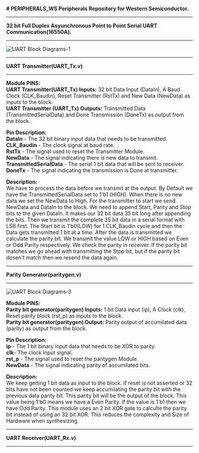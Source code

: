 **# PERIPHERALS_WS
Peripherals Repository for Western Semiconductor.**
*********************************************************************************************************************************************************************************************************************************
**32 bit Full Duplex Asyunchronous Point to Point Serial UART Communication(16550A).**
*********************************************************************************************************************************************************************************************************************************
![UART Block Diagrams-1](https://github.com/user-attachments/assets/55e0b0b8-e673-484f-82ee-99e503f02f9e)

*********************************************************************************************************************************************************************************************************************************
**UART Transmitter(UART_Tx.v)**
*********************************************************************************************************************************************************************************************************************************
**Module PINS:** </br>
**UART Transmitter(UART_Tx) Inputs:** 32 bit Data Input (DataIn), A Baud Clock (CLK_Baudin), Reset Transmitter (RstTx) and New Data (NewData) as inputs to the block. </br>
**UART Transmitter (UART_Tx) Outputs:** Transmitted Data (TransmittedSerialData) and Done Transmission (DoneTx) as output from the block. </br>

**Pin Description:**  </br>
**DataIn** - The 32 bit binary input data that needs to be transmitted. </br>
**CLK_Baudin** - The clock signal at baud rate. </br>
**RstTx** - The signal used to reset the Transmitter Module. </br>
**NewData** - The signal indicating there is new data to transmit. </br>
**TransmittedSerialData** - The serial 1 bit data that will be sent to receiver. </br>
**DoneTx** - The signal indicating the transmission is Done at transmitter. </br>

**Description:**  </br>
We have to process the data before we transmit at the output.
By Default we have the TransmittedSerialData set to 1'b1 (HIGH).
When there is no new data we set the NewData to High. For the transmitter to start we send NewData and DataIn to the block. 
We need to append Start, Parity and Stop bits to the given DataIn. It makes our 32 bit data 35 bit long after appending the bits.
Then we transmit the complete 35 bit data in a serial format with LSB first.
The Start bit is 1'b0(LOW) for 1 CLK_Baudin cycle and then the Data gets transmitted 1 bit at a time. After the data is transmitted we calculate the parity bit. We transmit the value LOW or HIGH based on Even or Odd Parity respectively. We check the parity in receiver.
If the parity bit matches we go ahead with transmitting the Stop bit, but if the parity bit dosen't match then we resend the data again.


*********************************************************************************************************************************************************************************************************************************
**Parity Generator(paritygen.v)**
*********************************************************************************************************************************************************************************************************************************

![UART Block Diagrams-3](https://github.com/user-attachments/assets/9bf96f50-7c5f-4114-8625-3a3e0fe00249)

**Module PINS:**  </br>
**Parity bit generator(paritygen) Inputs:** 1 bit Data input (ip), A Clock (clk), Reset parity block (rst_p) as inputs to the block. </br>
**Parity bit generator(paritygen) Output:** Parity output of accumilated data (parity) as output from the block. </br>

**Pin Description:**  </br>
**ip** - The 1 bit binary input data that needs to be XOR to parity. </br>
**clk**- The clock input signal. </br>
**rst_p** - The signal used to reset the paritygen Module. </br>
**NewData** - The signal indicating parity of accumilated bits. </br>

**Description:** </br>
We keep getting 1 bit data as input to the block. 
If reset is not asserted or 32 bits have not been counted we keep accumilating the parity bit with the previous data parity bit. This parity bit will be the output of the block.
This value being 1'b0 means we have a Even Parity. 
If the value is 1'b1 then we have Odd Parity.
This module uses an 2 bit XOR gate to calculte the parity bit instead of using an 32 bit XOR. This reduces the complexity and Size of Hardware when synthesizing. 
*********************************************************************************************************************************************************************************************************************************
**UART Receiver(UART_Rx.v)**
*********************************************************************************************************************************************************************************************************************************




